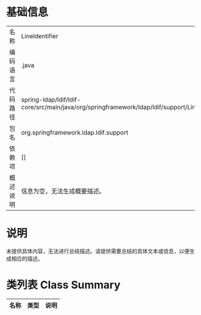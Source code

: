 # 基础信息

|      |      |
|------|------|
| 名称 | LineIdentifier |
| 编码语言 | .java |
| 代码路径 | spring-ldap/ldif/ldif-core/src/main/java/org/springframework/ldap/ldif/support/LineIdentifier.java |
| 包名 | org.springframework.ldap.ldif.support |
| 依赖项 | [] |
| 概述说明 | 信息为空，无法生成概要描述。 |

# 说明

未提供具体内容，无法进行总结描述。请提供需要总结的具体文本或信息，以便生成相应的描述。

# 类列表 Class Summary

| 名称   | 类型  | 说明 |
|-------|------|-------------|




